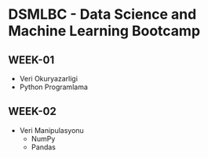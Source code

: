 # DSMLBC - Data Science and Machine Learning Bootcamp

## WEEK-01

- Veri Okuryazarligi
- Python Programlama

## WEEK-02

- Veri Manipulasyonu
  - NumPy
  - Pandas
